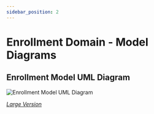 ```yaml
---
sidebar_position: 2
---
```


# Enrollment Domain - Model Diagrams

## Enrollment Model UML Diagram

![Enrollment Model UML Diagram](https://edfidocs.blob.core.windows.net/$web/img/reference/data-standard/Enrollment-Domain-v33.png)

[_Large Version_](https://edfidocs.blob.core.windows.net/$web/img/reference/data-standard/Enrollment-Domain-v33.png)
